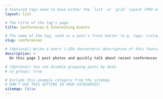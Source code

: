 ```yaml
---
# Featured tags need to have either the `list` or `grid` layout (PRO only).
layout: list

# The title of the tag's page.
title: Conferences & Interesting Events

# The name of the tag, used in a post's front matter (e.g. tags: [<slug>]).
slug: conferences

# (Optional) Write a short (~150 characters) description of this featured tag.
description: >
  On this page I post photos and quickly talk about recent conferences or big work events happening in my life.

# (Optional) You can disable grouping posts by date.
# no_groups: true

# Exclude this example category from the sitemap.
# DON'T USE THIS SETTING IN YOUR CATEGORIES!
sitemap: false
---
```

